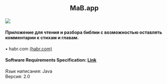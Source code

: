 ## <p align="center">MaB.app</p>![](https://github.com/TheAntoshkaBy/Bible_Wiki/blob/master/documentation/diagrams/images/Bible.jpgg)
#### Приложение для чтения и разбора библии с возможностью оставлять комментарии к стихам и главам.
• habr.com [(habr.com)](https://habr.com)

#### Software Requirements Specification: [Link](https://github.com/TheAntoshkaBy/Bible_Wiki/documentation/SRS.md)
Язык написания: Java  
Версия: 2.0
